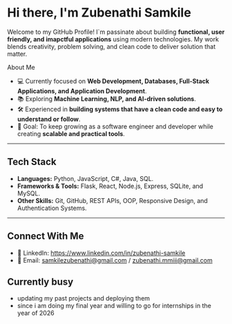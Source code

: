 # Hi there, I'm Zubenathi Samkile

Welcome to my GitHub Profile!
I`m passinate about building **functional, user friendly, and imapctful applications** using modern technologies. My work blends creativity, problem solving, and clean code to deliver solution that matter.

 About Me
- 💻 Currently focused on **Web Development, Databases, Full-Stack Applications, and Application Development**.
- 📚 Exploring **Machine Learning, NLP, and AI-driven solutions**.
- 🛠️ Experienced in **building systems that have a clean code and easy to understand or follow**.  
- 🎯 Goal: To keep growing as a software engineer and developer while creating **scalable and practical tools**. 

---
## Tech Stack
- **Languages:** Python, JavaScript, C#, Java, SQL.  
- **Frameworks & Tools:** Flask, React, Node.js, Express, SQLite, and MySQL.  
- **Other Skills:** Git, GitHub, REST APIs, OOP, Responsive Design, and Authentication Systems.  
---

## Connect With Me  
- 💼 LinkedIn: https://www.linkedin.com/in/zubenathi-samkile    
- 📧 Email: samkilezubenathi@gmail.com / zubenathi.mmiii@gmail.com

## Currently busy
- updating my past projects and deploying them
- since i am doing my final year and willing to go for internships in the year of 2026
  
